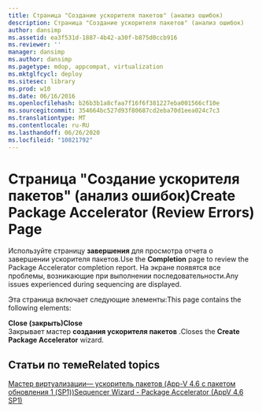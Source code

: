 ```yaml
---
title: Страница "Создание ускорителя пакетов" (анализ ошибок)
description: Страница "Создание ускорителя пакетов" (анализ ошибок)
author: dansimp
ms.assetid: ea3f531d-1887-4b42-a30f-b875d0ccb916
ms.reviewer: ''
manager: dansimp
ms.author: dansimp
ms.pagetype: mdop, appcompat, virtualization
ms.mktglfcycl: deploy
ms.sitesec: library
ms.prod: w10
ms.date: 06/16/2016
ms.openlocfilehash: b26b3b1a8cfaa7f16f6f381227eba001566cf10e
ms.sourcegitcommit: 354664bc527d93f80687cd2eba70d1eea024c7c3
ms.translationtype: MT
ms.contentlocale: ru-RU
ms.lasthandoff: 06/26/2020
ms.locfileid: "10821792"
---
```

# <span data-ttu-id="45033-103">Страница "Создание ускорителя пакетов" (анализ ошибок)</span><span class="sxs-lookup"><span data-stu-id="45033-103">Create Package Accelerator (Review Errors) Page</span></span>


<span data-ttu-id="45033-104">Используйте страницу **завершения** для просмотра отчета о завершении ускорителя пакетов.</span><span class="sxs-lookup"><span data-stu-id="45033-104">Use the **Completion** page to review the Package Accelerator completion report.</span></span> <span data-ttu-id="45033-105">На экране появятся все проблемы, возникающие при выполнении последовательности.</span><span class="sxs-lookup"><span data-stu-id="45033-105">Any issues experienced during sequencing are displayed.</span></span>

<span data-ttu-id="45033-106">Эта страница включает следующие элементы:</span><span class="sxs-lookup"><span data-stu-id="45033-106">This page contains the following elements:</span></span>

<a href="" id="close"></a>**<span data-ttu-id="45033-107">Close (закрыть)</span><span class="sxs-lookup"><span data-stu-id="45033-107">Close</span></span>**  
<span data-ttu-id="45033-108">Закрывает мастер **создания ускорителя пакетов** .</span><span class="sxs-lookup"><span data-stu-id="45033-108">Closes the **Create Package Accelerator** wizard.</span></span>

## <span data-ttu-id="45033-109">Статьи по теме</span><span class="sxs-lookup"><span data-stu-id="45033-109">Related topics</span></span>


[<span data-ttu-id="45033-110">Мастер виртуализации— ускоритель пакетов (App-V 4.6 с пакетом обновления 1 (SP1))</span><span class="sxs-lookup"><span data-stu-id="45033-110">Sequencer Wizard - Package Accelerator (AppV 4.6 SP1)</span></span>](sequencer-wizard---package-accelerator--appv-46-sp1-.md)

 

 





